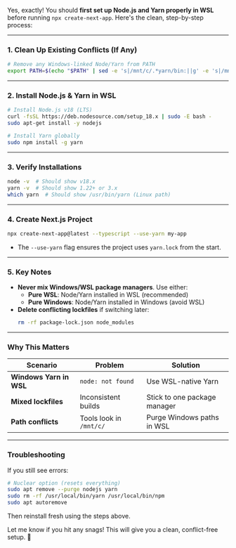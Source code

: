Yes, exactly! You should **first set up Node.js and Yarn properly in WSL** before running `npx create-next-app`. Here's the clean, step-by-step process:

---

### **1. Clean Up Existing Conflicts (If Any)**
```bash
# Remove any Windows-linked Node/Yarn from PATH
export PATH=$(echo "$PATH" | sed -e 's|/mnt/c/.*yarn/bin:||g' -e 's|/mnt/c/.*npm:||g')
```

---

### **2. Install Node.js & Yarn in WSL**
```bash
# Install Node.js v18 (LTS)
curl -fsSL https://deb.nodesource.com/setup_18.x | sudo -E bash -
sudo apt-get install -y nodejs

# Install Yarn globally
sudo npm install -g yarn
```

---

### **3. Verify Installations**
```bash
node -v  # Should show v18.x
yarn -v  # Should show 1.22+ or 3.x
which yarn  # Should show /usr/bin/yarn (Linux path)
```

---

### **4. Create Next.js Project**
```bash
npx create-next-app@latest --typescript --use-yarn my-app
```
- The `--use-yarn` flag ensures the project uses `yarn.lock` from the start.

---

### **5. Key Notes**
- **Never mix Windows/WSL package managers**. Use either:
  - **Pure WSL**: Node/Yarn installed in WSL (recommended)
  - **Pure Windows**: Node/Yarn installed in Windows (avoid WSL)
- **Delete conflicting lockfiles** if switching later:
  ```bash
  rm -rf package-lock.json node_modules
  ```

---

### **Why This Matters**
| Scenario | Problem | Solution |
|----------|---------|----------|
| **Windows Yarn in WSL** | `node: not found` | Use WSL-native Yarn |
| **Mixed lockfiles** | Inconsistent builds | Stick to one package manager |
| **Path conflicts** | Tools look in `/mnt/c/` | Purge Windows paths in WSL |

---

### **Troubleshooting**
If you still see errors:
```bash
# Nuclear option (resets everything)
sudo apt remove --purge nodejs yarn
sudo rm -rf /usr/local/bin/yarn /usr/local/bin/npm
sudo apt autoremove
```
Then reinstall fresh using the steps above.

Let me know if you hit any snags! This will give you a clean, conflict-free setup. 🚀